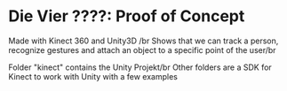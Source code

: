 # Die Vier ????: Proof of Concept
Made with Kinect 360 and Unity3D /br
Shows that we can track a person, recognize gestures and attach an object to a specific point of the user/br



Folder "kinect" contains the Unity Projekt/br
Other folders are a SDK for Kinect to work with Unity with a few examples
